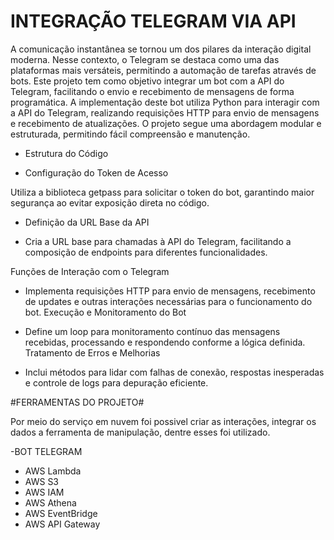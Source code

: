 # INTEGRAÇÃO TELEGRAM VIA API
A comunicação instantânea se tornou um dos pilares da interação digital moderna. Nesse contexto, o Telegram se destaca como uma das plataformas mais versáteis, permitindo a automação de tarefas através de bots. Este projeto tem como objetivo integrar um bot com a API do Telegram, facilitando o envio e recebimento de mensagens de forma programática. A implementação deste bot utiliza Python para interagir com a API do Telegram, realizando requisições HTTP para envio de mensagens e recebimento de atualizações. O projeto segue uma abordagem modular e estruturada, permitindo fácil compreensão e manutenção.

- Estrutura do Código

- Configuração do Token de Acesso

Utiliza a biblioteca getpass para solicitar o token do bot, garantindo maior segurança ao evitar exposição direta no código.

- Definição da URL Base da API

- Cria a URL base para chamadas à API do Telegram, facilitando a composição de endpoints para diferentes funcionalidades.

Funções de Interação com o Telegram

- Implementa requisições HTTP para envio de mensagens, recebimento de updates e outras interações necessárias para o funcionamento do bot.
Execução e Monitoramento do Bot

- Define um loop para monitoramento contínuo das mensagens recebidas, processando e respondendo conforme a lógica definida.
Tratamento de Erros e Melhorias

- Inclui métodos para lidar com falhas de conexão, respostas inesperadas e controle de logs para depuração eficiente.

#FERRAMENTAS DO PROJETO# 

Por meio do serviço em nuvem foi possivel criar as interações, integrar os dados a ferramenta de manipulação, dentre esses foi utilizado.

-BOT TELEGRAM
- AWS Lambda
- AWS S3
- AWS IAM
- AWS Athena
- AWS EventBridge
- AWS API Gateway
